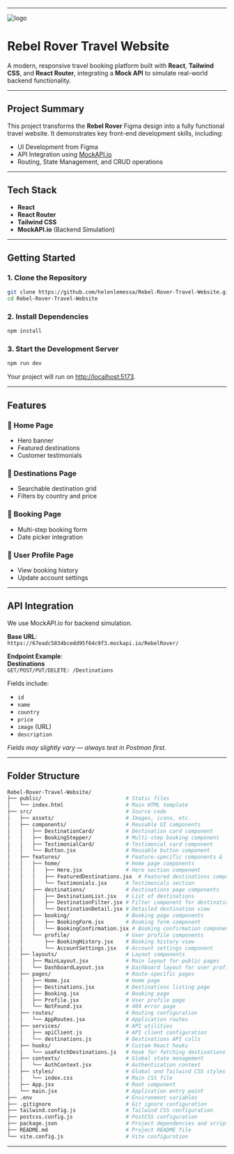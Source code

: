 

---

![logo](https://github.com/user-attachments/assets/2ba64e41-7323-499d-94b7-779fdef5b9e3)

# Rebel Rover Travel Website

A modern, responsive travel booking platform built with **React**, **Tailwind CSS**, and **React Router**, integrating a **Mock API** to simulate real-world backend functionality.

---

## Project Summary

This project transforms the **Rebel Rover** Figma design into a fully functional travel website. It demonstrates key front-end development skills, including:

- UI Development from Figma
- API Integration using [MockAPI.io](https://mockapi.io)
- Routing, State Management, and CRUD operations

---

## Tech Stack

- **React**
- **React Router**
- **Tailwind CSS**
- **MockAPI.io** (Backend Simulation)

---

##  Getting Started

### 1. Clone the Repository

```bash
git clone https://github.com/helenlemessa/Rebel-Rover-Travel-Website.git
cd Rebel-Rover-Travel-Website
```

### 2. Install Dependencies

```bash
npm install
```

### 3. Start the Development Server

```bash
npm run dev
```

Your project will run on [http://localhost:5173](http://localhost:5173).

---

## Features

### 🔹 Home Page
- Hero banner
- Featured destinations
- Customer testimonials

### 🔹 Destinations Page
- Searchable destination grid
- Filters by country and price

### 🔹 Booking Page
- Multi-step booking form
- Date picker integration

### 🔹 User Profile Page
- View booking history
- Update account settings

---

## API Integration

We use MockAPI.io for backend simulation.

**Base URL**:  
`https://67eadc5834bcedd95f64c9f3.mockapi.io/RebelRover/`

**Endpoint Example**:  
**Destinations**  
`GET/POST/PUT/DELETE: /Destinations`

Fields include:
- `id`
- `name`
- `country`
- `price`
- `image` (URL)
- `description`

_Fields may slightly vary — always test in Postman first._

---

## Folder Structure

```bash
Rebel-Rover-Travel-Website/
├── public/                           # Static files
│   └── index.html                    # Main HTML template
├── src/                              # Source code
│   ├── assets/                       # Images, icons, etc.
│   ├── components/                   # Reusable UI components
│   │   ├── DestinationCard/          # Destination card component
│   │   ├── BookingStepper/           # Multi-step booking component
│   │   ├── TestimonialCard/          # Testimonial card component
│   │   └── Button.jsx                # Reusable button component
│   ├── features/                     # Feature-specific components & logic
│   │   ├── home/                     # Home page components
│   │   │   ├── Hero.jsx              # Hero section component
│   │   │   ├── FeaturedDestinations.jsx  # Featured destinations component
│   │   │   └── Testimonials.jsx      # Testimonials section
│   │   ├── destinations/             # Destinations page components
│   │   │   ├── DestinationList.jsx   # List of destinations
│   │   │   ├── DestinationFilter.jsx # Filter component for destinations
│   │   │   └── DestinationDetail.jsx # Detailed destination view
│   │   ├── booking/                  # Booking page components
│   │   │   ├── BookingForm.jsx       # Booking form component
│   │   │   └── BookingConfirmation.jsx # Booking confirmation component
│   │   └── profile/                  # User profile components
│   │       ├── BookingHistory.jsx    # Booking history view
│   │       └── AccountSettings.jsx   # Account settings component
│   ├── layouts/                      # Layout components
│   │   ├── MainLayout.jsx            # Main layout for public pages
│   │   └── DashboardLayout.jsx       # Dashboard layout for user profiles
│   ├── pages/                        # Route-specific pages
│   │   ├── Home.jsx                  # Home page
│   │   ├── Destinations.jsx          # Destinations listing page
│   │   ├── Booking.jsx               # Booking page
│   │   ├── Profile.jsx               # User profile page
│   │   └── NotFound.jsx              # 404 error page
│   ├── routes/                       # Routing configuration
│   │   └── AppRoutes.jsx             # Application routes
│   ├── services/                     # API utilities
│   │   ├── apiClient.js              # API client configuration
│   │   └── destinations.js           # Destinations API calls
│   ├── hooks/                        # Custom React hooks
│   │   └── useFetchDestinations.js   # Hook for fetching destinations
│   ├── contexts/                     # Global state management
│   │   └── AuthContext.jsx           # Authentication context
│   ├── styles/                       # Global and Tailwind CSS styles
│   │   └── index.css                 # Main CSS file
│   ├── App.jsx                       # Root component
│   └── main.jsx                      # Application entry point
├── .env                              # Environment variables
├── .gitignore                        # Git ignore configuration
├── tailwind.config.js                # Tailwind CSS configuration
├── postcss.config.js                 # PostCSS configuration
├── package.json                      # Project dependencies and scripts
├── README.md                         # Project README file
└── vite.config.js                    # Vite configuration
```

---


